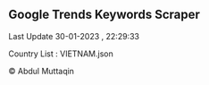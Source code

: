

## Google Trends Keywords Scraper 
 
Last Update 30-01-2023 , 22:29:33

Country List :
VIETNAM.json



© Abdul Muttaqin 

